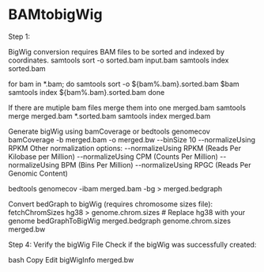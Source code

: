 # BAMtobigWig
Step 1:

BigWig conversion requires BAM files to be sorted and indexed by coordinates.
samtools sort -o sorted.bam input.bam
samtools index sorted.bam

for bam in *.bam; do
    samtools sort -o ${bam%.bam}.sorted.bam $bam
    samtools index ${bam%.bam}.sorted.bam
done

If there are mutiple bam files merge them into one merged.bam
samtools merge merged.bam *.sorted.bam
samtools index merged.bam


Generate bigWig using bamCoverage or bedtools genomecov
bamCoverage -b merged.bam -o merged.bw --binSize 10 --normalizeUsing RPKM
Other normalization options:
--normalizeUsing RPKM (Reads Per Kilobase per Million)
--normalizeUsing CPM (Counts Per Million)
--normalizeUsing BPM (Bins Per Million)
--normalizeUsing RPGC (Reads Per Genomic Content)

bedtools genomecov -ibam merged.bam -bg > merged.bedgraph

Convert bedGraph to bigWig (requires chromosome sizes file):
fetchChromSizes hg38 > genome.chrom.sizes  # Replace hg38 with your genome
bedGraphToBigWig merged.bedgraph genome.chrom.sizes merged.bw

Step 4: Verify the bigWig File
Check if the bigWig was successfully created:

bash
Copy
Edit
bigWigInfo merged.bw
